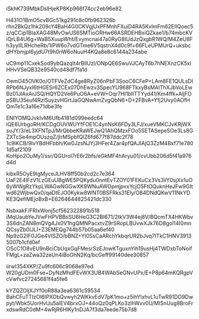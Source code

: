 iSkhK739MbkDslHjeKP8Kp966f74cc2eb96e82

H431O1BmO5cvBGc51kg291c8c0fb962326b
rhn2BkQz1hk209cY4BaH4G0CKVgjUxPFMnhFXuiD4RA5KvlmFm62EIIQoec5z/qCCip1BIaXAG48MvOwUS6SMTioORHw66ASRDEHBxiQZkae1/b74mbcKViQrLB4U6g+WaB5XuupWht/Evymcnai47a0RyG8IUdJzQxgbR1WQ/M4ZeU8Fh3yyIILRHcheRb/1iPW6o7vdGTme6V5qstnX4d0c9f+66FLeUPMUrQ+uksbcdHYbmjpI6yjdU7t9h0nW6oNuuH4KQa8e8c6144a234abe

uC9mp11CxekSod9ybQazqIt4rBlIUzl/ONpQE6SwuVJCAyT6b7hNEXnzCK5xlHHvVSeQB32e9540cd48df7fa1d

OemO45OVK0o/OTFVeZdC4ge8RyZ06nPbF3SooC6CFeP+LAm8FE1QULsDIRPb6NJyxI6tHGESr6ZCEx07DhEwzv3SpecYU968FTkxyBsMAlThXJbVoLEwBz01JlAxArJSQ/HQYD2Ve6PuO6A+eVW+Oqr7HI1bIITTYyd41/Km4ffk+AljFOpSBU35euf4RzlSuyzvHGrtJaGQNwAmZvgQbN6+D+2FBvA+Yfj2Uvy0AOfHQmTe1c3a16e71dbe3fe

ENIYOMQJvkIvM6Ufb4181d099eedc64
iQE6UrbgoRH/KCDgOUVWUYfFOE1C4ynNsK6FDy3LFJ/xueVMKCJvKRjWXsuJY/3/eL3XFNTpJ/MrQbbeKRaWEJwQ1AhQMzxFOo5SETASepeSOe3Ls8GZXTcSe4mpOUszqZ/jIrMSpbfQlZ6fd677f87ddc2f78
1c9lKCB/9lvYBdHFbbh/Kw0JzsNJYj3HFer4Zar4pfQAJIAjQ3ZzM4Bxf71e7801d5af2109
KoHpo2OuMy1/ssr/QGUroI7rE6r2bfs/eGkMF4hAryu01/cvUbb206d5f41a976d4d

kibxR5OyE9lgMyceJLHV8ff50b2cd2c7e364
UaF2E4lFzV1LzGEuUBgWE5PQKydu0nntEvTZOY01FEKuCx3Vs3ilY0sjXx1uO6yWWgRzYkpLWAGwNGGwXK9WNuAWOpmjpvxYcjO5FtOQuknHeJFw9GItwd62WjbwQx0/qaDtEJO0Kykw8WNT0BSFRks31Ely/O84DNdQKwV11NkYDKE3QefiMEjoBxB+E6264644825421dc330

NsbxakF/FRIxWonj5cf562322891b518
iMqUaubYeJVwFHPVBBsSU6HeG3C2BI671/2tkV3W4ej8V/BQcmTX4HKWbv3S6dnZAN8mQVg4Jx0V1hgQMNPacxtvZ9rSRopLBUvwXJk76D8gol14I0mnQCsyZb0lJLI+Z3EMEQg744b57b05aa6ef40
Np9zG2IF0JGe4VISZO/bBNZ+YI0SsCaARchYkbqrUR2bJvq7ITkC1HNV39135007b1cfd0ef
OScC1O8vEU9nBciCbUqxGqFMesrSzEJnwKTguxnYih19usHj4TWDxbToNoifFMgL+zaZwa32zeUn4iBoGhN2Kq/bcGeff99140dee30857

iirwI354XKP/Zu9fc606c9068e97ed
W20gUDm0Fse+DyNzMhdFEvWX3UB4WAbSeGNvUPx/E+P8p64mKQRgpVcVwfvc27245681f4a5fe6

kYZQZOljXJYf0oR88a3ea6361c59534
BahCFuTTIzOl6IPXObQvwyh2WKkvEdV7pK1mo+z5ihYlxhvL1uTwR91DO9Dwpyt/Wbk5UorHvUu5alEV4brxOJ+44oQz0qPLKo3zlhWvv0U/MlSnUug8BroFrxdswRdC0dM+4wRjR6HlKy1nDJA7f3da7eede75b7d8
